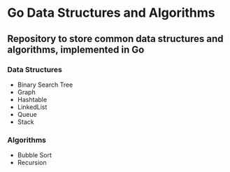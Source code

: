 # Go Data Structures and Algorithms

## Repository to store common data structures and algorithms, implemented in Go

### Data Structures

- Binary Search Tree
- Graph
- Hashtable
- LinkedList
- Queue
- Stack 

### Algorithms

- Bubble Sort
- Recursion
